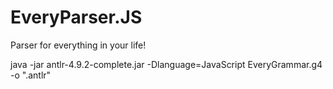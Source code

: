 # EveryParser.JS
Parser for everything in your life!



java -jar antlr-4.9.2-complete.jar -Dlanguage=JavaScript EveryGrammar.g4 -o ".antlr"